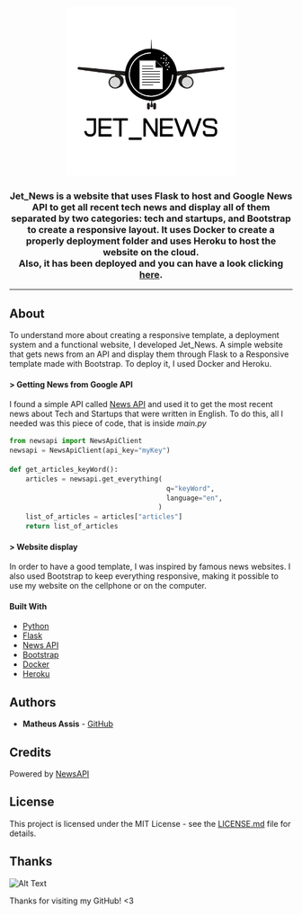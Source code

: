 <p align="center">
  <img width="300" height="300" src="/static/jet_news_logo.png">
</p>
<h3 align="center">
  Jet_News is a website that uses Flask to host and Google News API to get all recent tech news and display all of them separated by two categories: tech and startups, and Bootstrap to create a responsive layout. It uses Docker to create a properly deployment folder and uses Heroku to host the website on the cloud.
  </br>Also, it has been deployed and you can have a look clicking <a href="http://jet-news.herokuapp.com">here</a>.
</h3>
<hr>

## About
  To understand more about creating a responsive template, a deployment system and a functional website, I developed Jet_News. A simple website that gets news from an API and display them through Flask to a Responsive template made with Bootstrap. To deploy it, I used Docker and Heroku.

#### > Getting News from Google API
  I found a simple API called [News API](https://newsapi.org/) and used it to get the most recent news about Tech and Startups that were written in English. To do this, all I needed was this piece of code, that is inside *main.py*
```python
from newsapi import NewsApiClient
newsapi = NewsApiClient(api_key="myKey")

def get_articles_keyWord():
    articles = newsapi.get_everything(
                                       q="keyWord",
                                       language="en",
                                     )
    list_of_articles = articles["articles"]
    return list_of_articles
```

#### > Website display
  In order to have a good template, I was inspired by famous news websites. I also used Bootstrap to keep everything responsive, making it possible to use my website on the cellphone or on the computer.

#### Built With
* [Python](https://www.python.org/)
* [Flask](https://palletsprojects.com/p/flask/)
* [News API](https://newsapi.org/)
* [Bootstrap](https://getbootstrap.com/)
* [Docker](https://www.docker.com/)
* [Heroku](https://www.heroku.com/)

## Authors

* **Matheus Assis** - [GitHub](https://github.com/MatheusMAssis)

## Credits

Powered by [NewsAPI](https://newsapi.org/)

## License

This project is licensed under the MIT License - see the [LICENSE.md](LICENSE.md) file for details.

## Thanks

![Alt Text](https://media.giphy.com/media/vFKqnCdLPNOKc/giphy.gif)

Thanks for visiting my GitHub! <3
